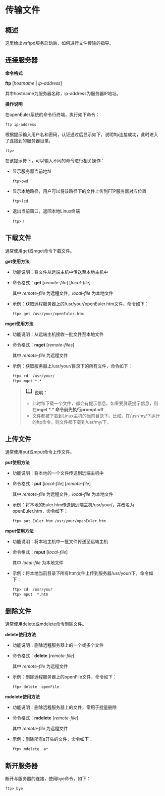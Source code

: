 # 传输文件<a name="ZH-CN_TOPIC_0186639818"></a>

## 概述<a name="section8433148461"></a>

这里给出vsftpd服务启动后，如何进行文件传输的指导。

## 连接服务器<a name="section842892013308"></a>

**命令格式**

**ftp**  \[_hostname_  |  _ip-address_\]

其中hostname为服务器名称，ip-address为服务器IP地址。

**操作说明**

在openEuler系统的命令行终端，执行如下命令：

```
ftp ip-address
```

根据提示输入用户名和密码，认证通过后显示如下，说明ftp连接成功，此时进入了连接到的服务器目录。

```
ftp> 
```

在该提示符下，可以输入不同的命令进行相关操作：

-   显示服务器当前地址

    ```
    ftp>pwd
    ```

-   显示本地路径，用户可以将该路径下的文件上传到FTP服务器对应位置

    ```
    ftp>lcd
    ```

-   退出当前窗口，返回本地Linux终端

    ```
    ftp>！
    ```


## 下载文件<a name="section791812619323"></a>

通常使用get或mget命令下载文件。

**get使用方法**

-   功能说明：将文件从远端主机中传送至本地主机中
-   命令格式：**get**  \[_remote-file_\] \[_local-file_\]

    其中 _remote-file_ 为远程文件，_local-file_ 为本地文件

-   示例：获取远程服务器上的/usr/your/openEuler.htm文件，命令如下：

    ```
    ftp> get /usr/your/openEuler.htm 
    ```


**mget使用方法**

-   功能说明：从远端主机接收一批文件至本地文件
-   命令格式：**mget**  \[_remote-files_\]

    其中 _remote-file_ 为远程文件

-   示例：获取服务器上/usr/your/目录下的所有文件，命令如下：

    ```
    ftp> cd  /usr/your/
    ftp> mget *.* 
    ```

    >![](./public_sys-resources/icon-note.gif) **说明：**   
    >-   此时每下载一个文件，都会有提示信息。如果要屏蔽提示信息，则在**mget \*.\* **命令前先执行**prompt off**  
    >-   文件都被下载到Linux主机的当前目录下。比如，在/usr/my/下运行的ftp命令，则文件都下载到/usr/my/下。  


## 上传文件<a name="section1630433133010"></a>

通常使用put或mput命令上传文件。

**put使用方法**

-   功能说明：将本地的一个文件传送到远端主机中
-   命令格式：**put**  \[_local-file_\] \[_remote-file_\]

    其中 _remote-file_ 为远程文件，_local-file_ 为本地文件

-   示例：将本地的Euler.htm传送到远端主机/usr/your/，并改名为openEuler.htm，命令如下：

    ```
    ftp> put Euler.htm /usr/your/openEuler.htm
    ```


**mput使用方法**

-   功能说明：将本地主机中一批文件传送至远端主机
-   命令格式：**mput**  \[_local-file_\]

    其中 _local-file_ 为本地文件

-   示例：将本地当前目录下所有htm文件上传到服务器/usr/your/下，命令如下：

    ```
    ftp> cd  /usr/your 
    ftp> mput  *.htm 
    ```


## 删除文件<a name="section1010011483409"></a>

通常使用delete或mdelete命令删除文件。

**delete使用方法**

-   功能说明：删除远程服务器上的一个或多个文件
-   命令格式：**delete**  \[_remote-file_\]

    其中  _remote-file_ 为远程文件

-   示例：删除远程服务器上的openFile文件，命令如下：

    ```
    ftp> delete  openFile
    ```


**mdelete使用方法**

-   功能说明：删除远程服务器上的文件，常用于批量删除
-   命令格式：**mdelete**  \[_remote-file_\]

    其中  _remote-file_ 为远程文件

-   示例：删除所有a开头的文件，命令如下：

    ```
    ftp> mdelete  a*
    ```


## 断开服务器<a name="section1612795815438"></a>

断开与服务器的连接，使用bye命令，如下：

```
ftp> bye 
```

